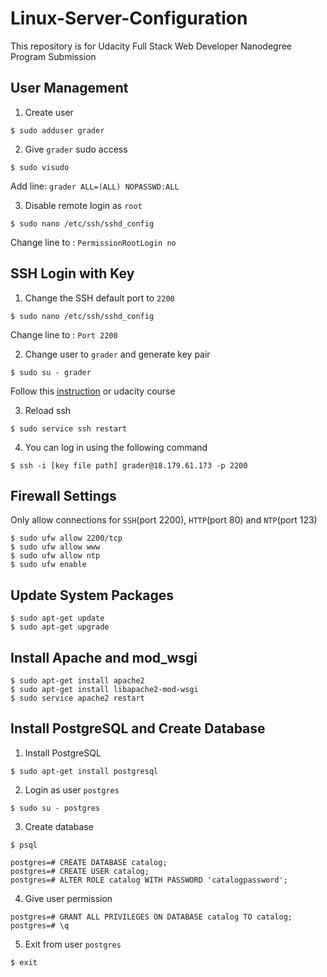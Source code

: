 # Linux-Server-Configuration
This repository is for Udacity Full Stack Web Developer Nanodegree Program Submission


## User Management
1. Create user
```
$ sudo adduser grader
```
2. Give `grader` sudo access
```
$ sudo visudo
```
Add line: `grader ALL=(ALL) NOPASSWD:ALL`

3. Disable remote login as `root`
```
$ sudo nano /etc/ssh/sshd_config
```
Change line to : `PermissionRootLogin no`

## SSH Login with Key
1. Change the SSH default port to `2200`
```
$ sudo nano /etc/ssh/sshd_config
```
Change line to : `Port 2200`

2. Change user to `grader` and generate key pair
```
$ sudo su - grader
```
Follow this [instruction](https://www.digitalocean.com/community/tutorials/how-to-set-up-ssh-keys--2) or udacity course

3. Reload ssh
```
$ sudo service ssh restart
```

4. You can log in using the following command
```
$ ssh -i [key file path] grader@18.179.61.173 -p 2200
```

## Firewall Settings
Only allow connections for `SSH`(port 2200), `HTTP`(port 80) and `NTP`(port 123)
```
$ sudo ufw allow 2200/tcp
$ sudo ufw allow www
$ sudo ufw allow ntp
$ sudo ufw enable
```

## Update System Packages
```
$ sudo apt-get update
$ sudo apt-get upgrade
```

## Install Apache and mod_wsgi
```
$ sudo apt-get install apache2
$ sudo apt-get install libapache2-mod-wsgi
$ sudo service apache2 restart
```

## Install PostgreSQL and Create Database
1. Install PostgreSQL
```
$ sudo apt-get install postgresql
```

2. Login as user `postgres`
```
$ sudo su - postgres
```

3. Create database
```
$ psql
```
```
postgres=# CREATE DATABASE catalog;
postgres=# CREATE USER catalog;
postgres=# ALTER ROLE catalog WITH PASSWORD 'catalogpassword';
```
4. Give user permission
```
postgres=# GRANT ALL PRIVILEGES ON DATABASE catalog TO catalog;
postgres=# \q
```
5. Exit from user `postgres`
```
$ exit
```
